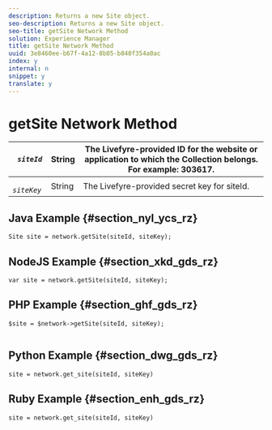 ```yaml
---
description: Returns a new Site object.
seo-description: Returns a new Site object.
seo-title: getSite Network Method
solution: Experience Manager
title: getSite Network Method
uuid: 3e8460ee-b67f-4a12-8b05-b840f354a0ac
index: y
internal: n
snippet: y
translate: y
---
```


# getSite Network Method


|  *` siteId`* | String  | The Livefyre-provided ID for the website or application to which the Collection belongs. For example: 303617.  |
|---|---|---|
|  *` siteKey`* | String  | The Livefyre-provided secret key for siteId.  |


## Java Example {#section_nyl_ycs_rz}


```
Site site = network.getSite(siteId, siteKey); 

```

## NodeJS Example {#section_xkd_gds_rz}


```
var site = network.getSite(siteId, siteKey); 

```

## PHP Example {#section_ghf_gds_rz}


```
$site = $network->getSite(siteId, siteKey); 
 

```

## Python Example {#section_dwg_gds_rz}


```
site = network.get_site(siteId, siteKey) 

```

## Ruby Example {#section_enh_gds_rz}


```
site = network.get_site(siteId, siteKey) 

```
